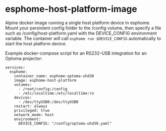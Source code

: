 # esphome-host-platform-image
Alpine docker image running a single host platform device in esphome. Mount your persistent config folder to the /config volume, then specify a file such as /config/host-platform.yaml with the DEVICE_CONFIG environment variable. The container will call `esphome run $DEVICE_CONFIG` automatically to start the host platform device.

Example docker-compose script for an RS232-USB integration for an Optoma projector:
```
services:
  esphome:
    container_name: esphome-optoma-uhd30
    image: esphome-host-platform
    volumes:
      - /root/config:/config
      - /etc/localtime:/etc/localtime:ro
    devices:
      - /dev/ttyUSB0:/dev/ttyUSB0
    restart: always
    privileged: true
    network_mode: host
    environment:
      DEVICE_CONFIG: "/config/optoma-uhd30.yaml"
```
